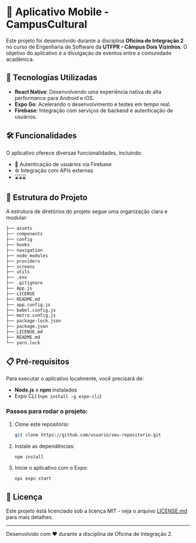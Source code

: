 
# 📱 Aplicativo Mobile - CampusCultural

Este projeto foi desenvolvido durante a disciplina **Oficina de Integração 2** no curso de Engenharia de Software da **UTFPR - Câmpus Dois Vizinhos**. O objetivo do aplicativo é a divulgação de eventos entre a comunidade acadêmica.

## 🚀 Tecnologias Utilizadas

- **React Native**: Desenvolvendo uma experiência nativa de alta performance para Android e iOS.
- **Expo Go**: Acelerando o desenvolvimento e testes em tempo real.
- **Firebase**: Integração com serviços de backend e autenticação de usuários.

## 🛠️ Funcionalidades

O aplicativo oferece diversas funcionalidades, incluindo:

- 🔐 Autenticação de usuários via Firebase
- ⚙️ Integração com APIs externas
- ⌛⌛⌛

## 📂 Estrutura do Projeto

A estrutura de diretórios do projeto segue uma organização clara e modular:

```bash
├── assets
├── components
├── config
├── hooks
├── navigation
├── node_modules
├── providers
├── screens
├── utils
├── .env
├── .gitignore
├── App.js
├── LICENSE
├── README.md
├── app.config.js
├── babel.config.js
├── metro.config.js
├── package-lock.json
├── package.json
├── LICENSE.md
├── README.md
└── yarn.lock

```

## 📋 Pré-requisitos

Para executar o aplicativo localmente, você precisará de:

- **Node.js** e **npm** instalados
- Expo CLI (`npm install -g expo-cli`)

### Passos para rodar o projeto:

1. Clone este repositório:
   ```bash
   git clone https://github.com/usuario/seu-repositorio.git
   ```

2. Instale as dependências:
   ```bash
   npm install
   ```

3. Inicie o aplicativo com o Expo:
   ```bash
   npx expo start
   ```

## 📄 Licença

Este projeto está licenciado sob a licença MIT - veja o arquivo [LICENSE.md](LICENSE.md) para mais detalhes.

---

Desenvolvido com ❤️ durante a disciplina de Oficina de Integração 2.

